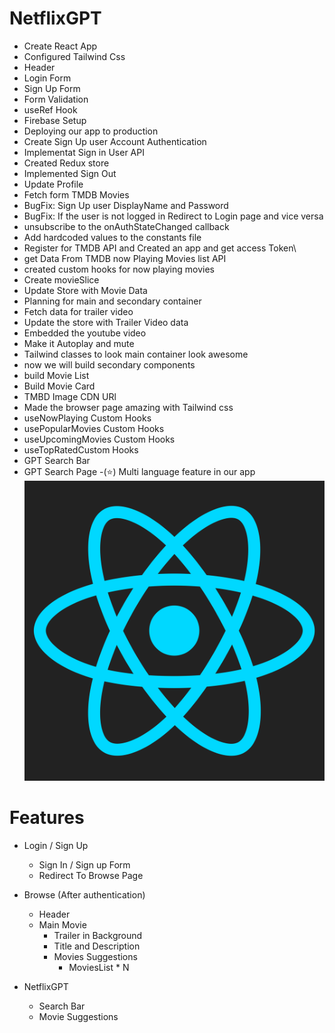 # NetflixGPT
- Create React App
- Configured Tailwind Css
- Header
- Login Form
- Sign Up Form
- Form Validation
- useRef Hook
- Firebase Setup
- Deploying our app to production
- Create Sign Up user Account Authentication
- Implementat Sign in User API
- Created Redux store
- Implemented Sign Out
- Update Profile
- Fetch form TMDB Movies
- BugFix: Sign Up user DisplayName and Password
- BugFix: If the user is not logged in Redirect to Login page and vice versa
- unsubscribe to the onAuthStateChanged callback
- Add hardcoded values to the constants file
- Register for TMDB API and Created an app and get access Token\
- get Data From TMDB now Playing Movies list API
- created custom hooks for now playing movies
- Create movieSlice
- Update Store with Movie Data
- Planning for main and secondary container
- Fetch data for trailer video
- Update the store with Trailer Video data
- Embedded the youtube video
- Make it Autoplay and mute
- Tailwind classes to look main container look awesome
- now we will build secondary components
- build Movie List
- Build Movie Card
- TMBD Image CDN URl
- Made the browser page amazing with Tailwind css
- useNowPlaying Custom Hooks
- usePopularMovies Custom Hooks
- useUpcomingMovies Custom Hooks
- useTopRatedCustom Hooks
- GPT Search Bar
- GPT Search Page
-(⭐) Multi language feature in our app
![alt text](image.png)

# Features
- Login / Sign Up
    - Sign In / Sign up Form
    - Redirect To Browse Page
- Browse (After authentication)
    - Header
    - Main Movie
        - Trailer in Background
        - Title and Description
        - Movies Suggestions
            - MoviesList * N

- NetflixGPT
    - Search Bar
    - Movie Suggestions